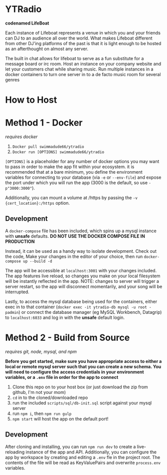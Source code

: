 # YTRadio
__codenamed LifeBoat__

Each instance of Lifeboat represents a venue in which you and your friends can DJ to an audience all over the world. What makes Lifeboat different from other DJ'ing platforms of the past is that it is light enough to be hosted as an afterthought on almost any server.


The built in chat allows for lifeboat to serve as a fun substitute for a message board or irc room. Host an instance on your company website and let your customers chat while sharing music. Run multiple instances in a docker containers to turn one server in to a de facto music room for several genres


# How to Host

# Method 1 - __Docker__
_requires docker_

1. `Docker pull swimmadude66/ytradio`
2. `Docker run [OPTIONS] swimmadude66/ytradio`

`[OPTIONS]` is a placeholder for any number of docker options you may want to pass in order to make the app fit within your ecosystem. it is recommended that at a bare minimum, 
you define the environment variables for connecting to your database (via `-e` or `--env-file`) and expose the port under which you will run the app (3000 is the default, so use `-p"3000:3000"`).

Additionally, you can mount a volume at /https by passing the `-v {cert_location}:/https` option.


## Development
A `docker-compose` file has been included, which spins up a mysql instance with __unsafe__ defaults. __DO NOT USE THE DOCKER COMPOSE FILE IN PRODUCTION__

Instead, it can be used as a handy way to isolate development. Check out the code, Make your changes in the editor of your choice, then run `docker-compose up --build -d`

The app will be accessible at `localhost:3001` with your changes included. The app features live reload, so changes you make on your local filesystem will be instantly reflected in the app. NOTE: changes to server will trigger a server restart, so the app will disconnect momentarily, and your song will be interrupted.


Lastly, to access the mysql database being used for the containers, either exec in to that container (`docker exec -it ytradio-db mysql -u root -padmin`) or connect the database manager (eg MySQL Workbench, Datagrip) to `localhost:6033` and log in with the __unsafe__ default login.


# Method 2 - __Build from Source__
_requires git, node, mysql, and npm_

__Before you get started, make sure you have appropriate access to either a local or remote mysql server such that you can create a new schema. You will need to configure the access credentials in your environment variables, or a `.env` file in order for the app to connect__

1. Clone this repo on to your host box (or just download the zip from github, I'm not your mom)
2. `cd` in to the cloned/downloaded repo
3. run the included `scripts/sql/db-init.sql` script against your mysql server
4. run `npm i`, then `npm run gulp`
5. `npm start` will host the app on the default port!

## Development
After cloning and installing, you can run `npm run dev` to create a live-reloading instance of the app and API.
Additionally, you can configure the app by workspace by creating and editing a `.env` fle in the project root.  The contents of the file will be read as KeyValuePairs and overwrite `process.env` variables.

